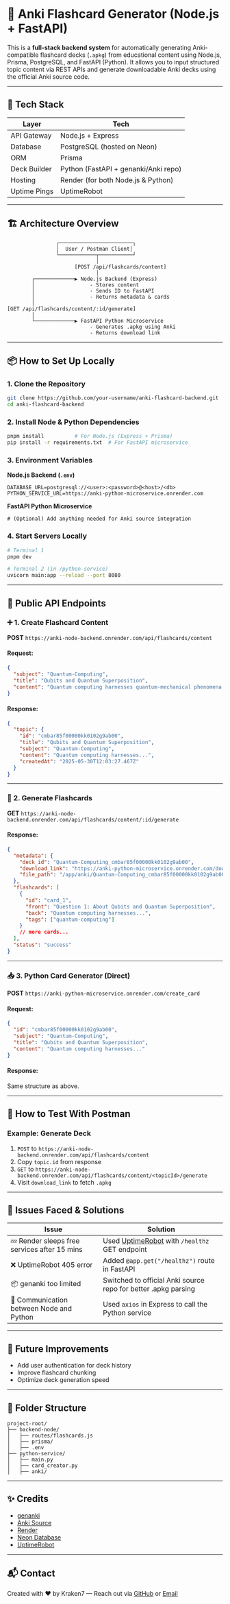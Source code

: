 # 🧠 Anki Flashcard Generator (Node.js + FastAPI)

This is a **full-stack backend system** for automatically generating Anki-compatible flashcard decks (`.apkg`) from educational content using Node.js, Prisma, PostgreSQL, and FastAPI (Python). It allows you to input structured topic content via REST APIs and generate downloadable Anki decks using the official Anki source code.

---

## 🚀 Tech Stack

| Layer        | Tech                                 |
| ------------ | ------------------------------------ |
| API Gateway  | Node.js + Express                    |
| Database     | PostgreSQL (hosted on Neon)          |
| ORM          | Prisma                               |
| Deck Builder | Python (FastAPI + genanki/Anki repo) |
| Hosting      | Render (for both Node.js & Python)   |
| Uptime Pings | UptimeRobot                          |

---

## 🏗️ Architecture Overview

```
                ┌────────────────────────┐
                │  User / Postman Client│
                └────────────┬───────────┘
                             │
                      [POST /api/flashcards/content]
                             │
        ┌─────────────▶ Node.js Backend (Express)
        │                  - Stores content
        │                  - Sends ID to FastAPI
        │                  - Returns metadata & cards
        │
[GET /api/flashcards/content/:id/generate]
        │
        └─────────────▶ FastAPI Python Microservice
                           - Generates .apkg using Anki
                           - Returns download link

```

---

## 📦 How to Set Up Locally

### 1. Clone the Repository

```bash
git clone https://github.com/your-username/anki-flashcard-backend.git
cd anki-flashcard-backend
```

### 2. Install Node & Python Dependencies

```bash
pnpm install          # For Node.js (Express + Prisma)
pip install -r requirements.txt  # For FastAPI microservice
```

### 3. Environment Variables

**Node.js Backend (`.env`)**

```
DATABASE_URL=postgresql://<user>:<password>@<host>/<db>
PYTHON_SERVICE_URL=https://anki-python-microservice.onrender.com
```

**FastAPI Python Microservice**

```
# (Optional) Add anything needed for Anki source integration
```

### 4. Start Servers Locally

```bash
# Terminal 1
pnpm dev

# Terminal 2 (in /python-service)
uvicorn main:app --reload --port 8080
```

---

## 🔌 Public API Endpoints

### ➕ 1. Create Flashcard Content

**POST** `https://anki-node-backend.onrender.com/api/flashcards/content`

#### Request:

```json
{
  "subject": "Quantum-Computing",
  "title": "Qubits and Quantum Superposition",
  "content": "Quantum computing harnesses quantum-mechanical phenomena to perform calculations..."
}
```

#### Response:

```json
{
  "topic": {
    "id": "cmbar85f00000kk0102g9ab00",
    "title": "Qubits and Quantum Superposition",
    "subject": "Quantum-Computing",
    "content": "Quantum computing harnesses...",
    "createdAt": "2025-05-30T12:03:27.467Z"
  }
}
```

---

### 🎴 2. Generate Flashcards

**GET** `https://anki-node-backend.onrender.com/api/flashcards/content/:id/generate`

#### Response:

```json
{
  "metadata": {
    "deck_id": "Quantum-Computing_cmbar85f00000kk0102g9ab00",
    "download_link": "https://anki-python-microservice.onrender.com/download/Quantum-Computing_cmbar85f00000kk0102g9ab00",
    "file_path": "/app/anki/Quantum-Computing_cmbar85f00000kk0102g9ab00.apkg"
  },
  "flashcards": [
    {
      "id": "card_1",
      "front": "Question 1: About Qubits and Quantum Superposition",
      "back": "Quantum computing harnesses...",
      "tags": ["quantum-computing"]
    }
    // more cards...
  ],
  "status": "success"
}
```

---

### 📥 3. Python Card Generator (Direct)

**POST** `https://anki-python-microservice.onrender.com/create_card`

#### Request:

```json
{
  "id": "cmbar85f00000kk0102g9ab00",
  "subject": "Quantum-Computing",
  "title": "Qubits and Quantum Superposition",
  "content": "Quantum computing harnesses..."
}
```

#### Response:

Same structure as above.

---

## 🧪 How to Test With Postman

### Example: Generate Deck

1. `POST` to `https://anki-node-backend.onrender.com/api/flashcards/content`
2. Copy `topic.id` from response
3. `GET` to `https://anki-node-backend.onrender.com/api/flashcards/content/<topicId>/generate`
4. Visit `download_link` to fetch `.apkg`

---

## 🧱 Issues Faced & Solutions

| Issue                                        | Solution                                                                 |
| -------------------------------------------- | ------------------------------------------------------------------------ |
| 💤 Render sleeps free services after 15 mins | Used [UptimeRobot](https://uptimerobot.com) with `/healthz` GET endpoint |
| ❌ UptimeRobot 405 error                      | Added `@app.get("/healthz")` route in FastAPI                            |
| 📦 genanki too limited                       | Switched to official Anki source repo for better .apkg parsing           |
| 🐍 Communication between Node and Python     | Used `axios` in Express to call the Python service                       |

---

## 📝 Future Improvements

* Add user authentication for deck history
* Improve flashcard chunking
* Optimize deck generation speed

---

## 📂 Folder Structure

```
project-root/
├── backend-node/
│   ├── routes/flashcards.js
│   ├── prisma/
│   ├── .env
├── python-service/
│   ├── main.py
│   ├── card_creator.py
│   ├── anki/
```

---

## ✨ Credits

* [genanki](https://github.com/kerrickstaley/genanki)
* [Anki Source](https://github.com/ankitects/anki)
* [Render](https://render.com)
* [Neon Database](https://neon.tech)
* [UptimeRobot](https://uptimerobot.com)

---

## 📬 Contact

Created with ❤️ by Kraken7 — Reach out via [GitHub](https://github.com/Kraken7) or [Email](mailto:kraken@example.com)
